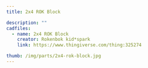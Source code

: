 ```yaml
---
title: 2x4 ROK Block

description: ""
cadfiles:
  - name: 2x4 ROK Block
    creator: Rokenbok kid*spark
    link: https://www.thingiverse.com/thing:325274

thumb: /img/parts/2x4-rok-block.jpg
---
```


